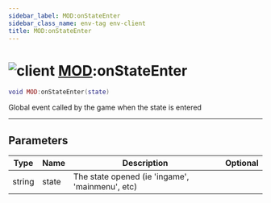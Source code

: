 ```yaml
---
sidebar_label: MOD:onStateEnter
sidebar_class_name: env-tag env-client
title: MOD:onStateEnter
---
```


# <img src='/img/wiki/client.png' alt='client' data-tag='env-tag' /> [MOD](../mod/README.md):onStateEnter

```lua
void MOD:onStateEnter(state)
```

Global event called by the game when the state is entered<br/>

-----------------
## Parameters

| Type   | Name | Description | Optional |
| ------ | ---- | ----------- | -------: |
| string | state | The state opened (ie 'ingame', 'mainmenu', etc) |   |
